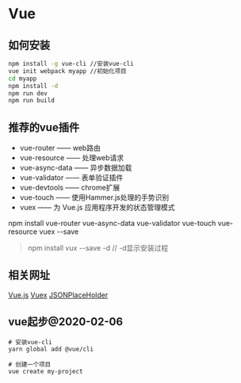 Vue
===

## 如何安装 ##
```bash
npm install -g vue-cli //安装vue-cli
vue init webpack myapp //初始化项目
cd myapp
npm install -d
npm run dev
npm run build
```

## 推荐的vue插件 ##
- vue-router —— web路由
- vue-resource —— 处理web请求
- vue-async-data —— 异步数据加载
- vue-validator —— 表单验证插件
- vue-devtools —— chrome扩展
- vue-touch —— 使用Hammer.js处理的手势识别
- vuex —— 为 Vue.js 应用程序开发的状态管理模式

npm install vue-router vue-async-data vue-validator vue-touch vue-resource vuex --save

> npm install vux --save -d // -d显示安装过程

## 相关网址 ##
[Vue.js](https://cn.vuejs.org/)
[Vuex](http://vuex.vuejs.org/zh-cn/)
[JSONPlaceHolder](https://jsonplaceholder.typicode.com)






## vue起步@2020-02-06

```
# 安装vue-cli
yarn global add @vue/cli

# 创建一个项目
vue create my-project
```

